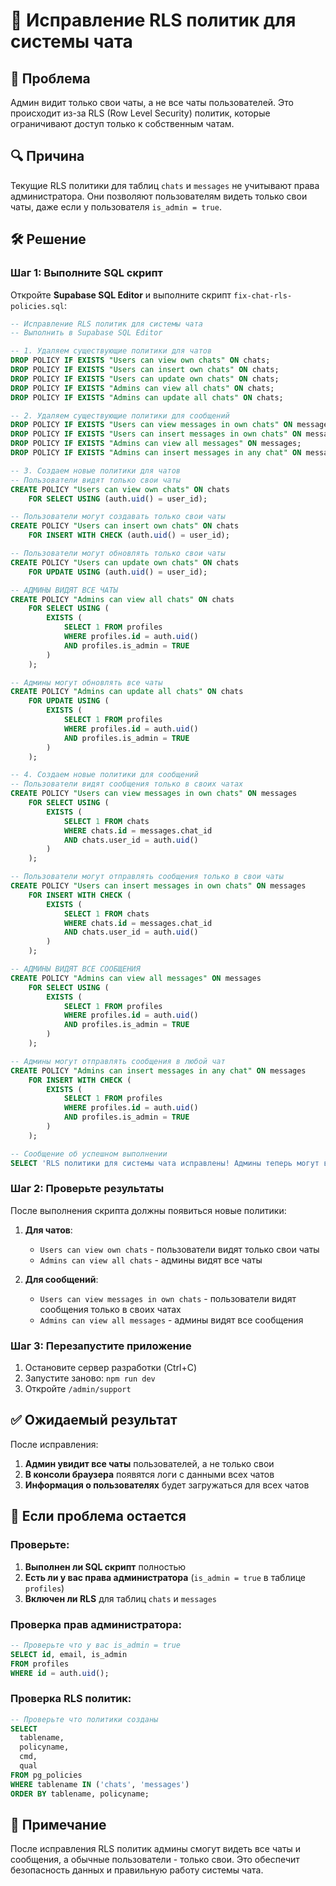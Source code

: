 # 🔧 Исправление RLS политик для системы чата

## 🚨 Проблема

Админ видит только свои чаты, а не все чаты пользователей. Это происходит из-за RLS (Row Level Security) политик, которые ограничивают доступ только к собственным чатам.

## 🔍 Причина

Текущие RLS политики для таблиц `chats` и `messages` не учитывают права администратора. Они позволяют пользователям видеть только свои чаты, даже если у пользователя `is_admin = true`.

## 🛠️ Решение

### Шаг 1: Выполните SQL скрипт

Откройте **Supabase SQL Editor** и выполните скрипт `fix-chat-rls-policies.sql`:

```sql
-- Исправление RLS политик для системы чата
-- Выполнить в Supabase SQL Editor

-- 1. Удаляем существующие политики для чатов
DROP POLICY IF EXISTS "Users can view own chats" ON chats;
DROP POLICY IF EXISTS "Users can insert own chats" ON chats;
DROP POLICY IF EXISTS "Users can update own chats" ON chats;
DROP POLICY IF EXISTS "Admins can view all chats" ON chats;
DROP POLICY IF EXISTS "Admins can update all chats" ON chats;

-- 2. Удаляем существующие политики для сообщений
DROP POLICY IF EXISTS "Users can view messages in own chats" ON messages;
DROP POLICY IF EXISTS "Users can insert messages in own chats" ON messages;
DROP POLICY IF EXISTS "Admins can view all messages" ON messages;
DROP POLICY IF EXISTS "Admins can insert messages in any chat" ON messages;

-- 3. Создаем новые политики для чатов
-- Пользователи видят только свои чаты
CREATE POLICY "Users can view own chats" ON chats
    FOR SELECT USING (auth.uid() = user_id);

-- Пользователи могут создавать только свои чаты
CREATE POLICY "Users can insert own chats" ON chats
    FOR INSERT WITH CHECK (auth.uid() = user_id);

-- Пользователи могут обновлять только свои чаты
CREATE POLICY "Users can update own chats" ON chats
    FOR UPDATE USING (auth.uid() = user_id);

-- АДМИНЫ ВИДЯТ ВСЕ ЧАТЫ
CREATE POLICY "Admins can view all chats" ON chats
    FOR SELECT USING (
        EXISTS (
            SELECT 1 FROM profiles 
            WHERE profiles.id = auth.uid() 
            AND profiles.is_admin = TRUE
        )
    );

-- Админы могут обновлять все чаты
CREATE POLICY "Admins can update all chats" ON chats
    FOR UPDATE USING (
        EXISTS (
            SELECT 1 FROM profiles 
            WHERE profiles.id = auth.uid() 
            AND profiles.is_admin = TRUE
        )
    );

-- 4. Создаем новые политики для сообщений
-- Пользователи видят сообщения только в своих чатах
CREATE POLICY "Users can view messages in own chats" ON messages
    FOR SELECT USING (
        EXISTS (
            SELECT 1 FROM chats 
            WHERE chats.id = messages.chat_id 
            AND chats.user_id = auth.uid()
        )
    );

-- Пользователи могут отправлять сообщения только в свои чаты
CREATE POLICY "Users can insert messages in own chats" ON messages
    FOR INSERT WITH CHECK (
        EXISTS (
            SELECT 1 FROM chats 
            WHERE chats.id = messages.chat_id 
            AND chats.user_id = auth.uid()
        )
    );

-- АДМИНЫ ВИДЯТ ВСЕ СООБЩЕНИЯ
CREATE POLICY "Admins can view all messages" ON messages
    FOR SELECT USING (
        EXISTS (
            SELECT 1 FROM profiles 
            WHERE profiles.id = auth.uid() 
            AND profiles.is_admin = TRUE
        )
    );

-- Админы могут отправлять сообщения в любой чат
CREATE POLICY "Admins can insert messages in any chat" ON messages
    FOR INSERT WITH CHECK (
        EXISTS (
            SELECT 1 FROM profiles 
            WHERE profiles.id = auth.uid() 
            AND profiles.is_admin = TRUE
        )
    );

-- Сообщение об успешном выполнении
SELECT 'RLS политики для системы чата исправлены! Админы теперь могут видеть все чаты.' as status;
```

### Шаг 2: Проверьте результаты

После выполнения скрипта должны появиться новые политики:

1. **Для чатов**:
   - `Users can view own chats` - пользователи видят только свои чаты
   - `Admins can view all chats` - админы видят все чаты

2. **Для сообщений**:
   - `Users can view messages in own chats` - пользователи видят сообщения только в своих чатах
   - `Admins can view all messages` - админы видят все сообщения

### Шаг 3: Перезапустите приложение

1. Остановите сервер разработки (Ctrl+C)
2. Запустите заново: `npm run dev`
3. Откройте `/admin/support`

## ✅ Ожидаемый результат

После исправления:

1. **Админ увидит все чаты** пользователей, а не только свои
2. **В консоли браузера** появятся логи с данными всех чатов
3. **Информация о пользователях** будет загружаться для всех чатов

## 🚨 Если проблема остается

### Проверьте:

1. **Выполнен ли SQL скрипт** полностью
2. **Есть ли у вас права администратора** (`is_admin = true` в таблице `profiles`)
3. **Включен ли RLS** для таблиц `chats` и `messages`

### Проверка прав администратора:

```sql
-- Проверьте что у вас is_admin = true
SELECT id, email, is_admin 
FROM profiles 
WHERE id = auth.uid();
```

### Проверка RLS политик:

```sql
-- Проверьте что политики созданы
SELECT 
  tablename,
  policyname,
  cmd,
  qual
FROM pg_policies 
WHERE tablename IN ('chats', 'messages')
ORDER BY tablename, policyname;
```

## 📝 Примечание

После исправления RLS политик админы смогут видеть все чаты и сообщения, а обычные пользователи - только свои. Это обеспечит безопасность данных и правильную работу системы чата. 